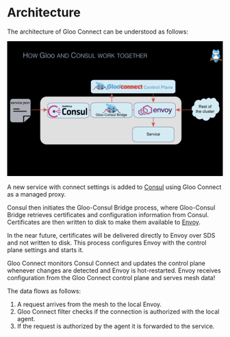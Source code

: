 # Architecture

The architecture of Gloo Connect can be understood as follows:

![Architecture](architecture-gloo-connect.png "Gloo Connect Architecture")

A new service with connect settings is added to [Consul](https://www.consul.io/docs/index.html) using Gloo Connect as a managed proxy. 

Consul then initiates the Gloo-Consul Bridge process, where Gloo-Consul Bridge retrieves certificates and configuration information from Consul. Certificates are then written to disk to make them available to [Envoy](https://www.envoyproxy.io/docs/envoy/latest/).

In the near future, certificates will be delivered directly to Envoy over SDS and not written to disk. This process configures Envoy with the control plane settings and starts it. 

Gloo Connect monitors Consul Connect and updates the control plane whenever changes are detected and Envoy is hot-restarted. Envoy receives configuration from the Gloo Connect control plane and serves mesh data!

The data flows as follows: 

1. A request arrives from the mesh to the local Envoy.
2. Gloo Connect filter checks if the connection is authorized with the local agent.
3. If the request is authorized by the agent it is forwarded to the service.

